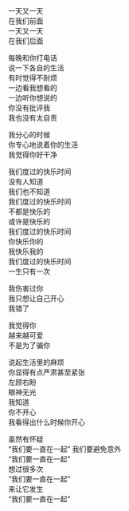 一天又一天  
在我们前面  
一天又一天  
在我们后面

每晚和你打电话  
说一下各自的生活  
有时觉得不耐烦  
一边看我想看的  
一边听你想说的  
你没有批评我  
我也没有太自责

我分心的时候  
你专心地说着你的生活  
我觉得你好干净

我们度过的快乐时间  
没有人知道  
我们也不知道  
我们度过的快乐时间  
不都是快乐的  
或许是快乐的  
我们度过的快乐时间  
你快乐你的  
我快乐我的  
我们度过的快乐时间  
一生只有一次

我伤害过你  
我只想让自己开心  
我错了

我觉得你  
越来越可爱  
不是为了骗你

说起生活里的麻烦  
你显得有点严肃甚至紧张  
左顾右盼  
眼神无光  
我知道  
你不开心  
我看得出什么时候你开心

虽然有怀疑  
“我们要一直在一起”
我们要避免意外  
“我们要一直在一起”  
想过很多次  
“我们要一直在一起”  
来让它发生  
“我们要一直在一起”
